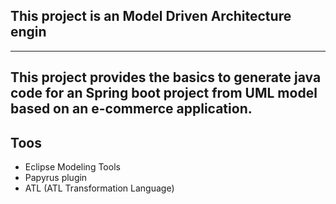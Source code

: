 ## This project is an Model Driven Architecture engin
---
This project provides the basics to generate java code for an Spring boot project from UML model **based on an e-commerce application**.
---
## Toos
* Eclipse Modeling Tools
* Papyrus plugin
* ATL (ATL Transformation Language)